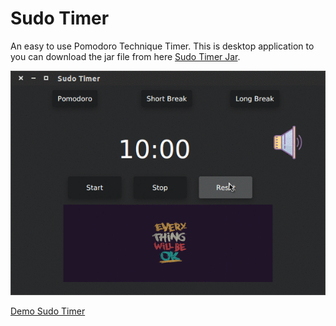 # Sudo Timer
 
An easy to use Pomodoro Technique Timer. This is desktop application to you can download the jar file from here [Sudo Timer Jar](/jar/SudoTimer.v.2.jar).

![Sudo Timer](/gif/SudoTimer.gif) 

[Demo Sudo Timer](https://youtu.be/vSZ8ihsFNYs)
